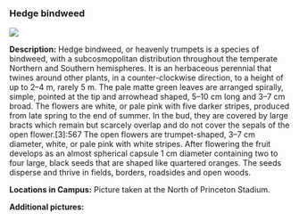 ### Hedge bindweed

![](http://www.astro.princeton.edu/~ruixu/fig/Hedge_bindweed.jpg)

**Description:** Hedge bindweed, or heavenly trumpets  is a species of bindweed, with a subcosmopolitan distribution throughout the temperate Northern and Southern hemispheres. It is an herbaceous perennial that twines around other plants, in a counter-clockwise direction, to a height of up to 2–4 m, rarely 5 m. The pale matte green leaves are arranged spirally, simple, pointed at the tip and arrowhead shaped, 5–10 cm long and 3–7 cm broad. The flowers are white, or pale pink with five darker stripes, produced from late spring to the end of summer. In the bud, they are covered by large bracts which remain but scarcely overlap and do not cover the sepals of the open flower.[3]:567 The open flowers are trumpet-shaped, 3–7 cm diameter, white, or pale pink with white stripes. After flowering the fruit develops as an almost spherical capsule 1 cm diameter containing two to four large, black seeds that are shaped like quartered oranges. The seeds disperse and thrive in fields, borders, roadsides and open woods.

**Locations in Campus:** Picture taken at the North of Princeton Stadium.

**Additional pictures:**
